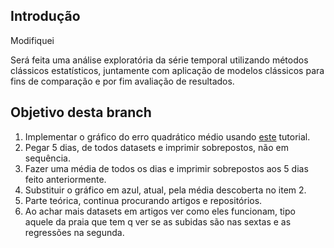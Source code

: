 ## Introdução
Modifiquei

Será feita uma análise exploratória da série temporal utilizando métodos clássicos estatísticos, juntamente com aplicação de modelos clássicos para fins de comparação e por fim avaliação de resultados.

## Objetivo desta branch

1) Implementar o gráfico do erro quadrático médio usando [este](https://insidelearningmachines.com/mean_squared_error) tutorial.
2) Pegar 5 dias, de todos datasets e imprimir sobrepostos, não em sequência.
3) Fazer uma média de todos os dias e imprimir sobrepostos aos 5 dias feito anteriormente.
4) Substituir o gráfico em azul, atual, pela média descoberta no item 2.
5) Parte teórica, continua procurando artigos e repositórios.
6) Ao achar mais datasets em artigos ver como eles funcionam, tipo aquele da praia que tem q ver se as subidas são nas sextas e as regressões na segunda.
